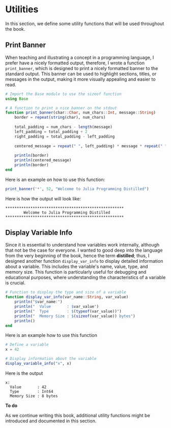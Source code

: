 # Utilities

In this section, we define some utility functions that will be used throughout the book.

## Print Banner

When teaching and illustrating a concept in a programming language, I prefer have a nicely formatted output, therefore, I wrote a function `print_banner`, which is designed to print a nicely formatted banner to the standard output. This banner can be used to highlight sections, titles, or messages in the output, making it more visually appealing and easier to read.

```julia
# Import the Base module to use the sizeof function
using Base

# A function to print a nice banner on the stdout
function print_banner(char::Char, num_chars::Int, message::String)
    border = repeat(string(char), num_chars)
    
    total_padding = num_chars - length(message)
    left_padding = total_padding ÷ 2
    right_padding = total_padding - left_padding
    
    centered_message = repeat(" ", left_padding) * message * repeat(" ", right_padding)
    
    println(border)
    println(centered_message)
    println(border)
end
```

Here is an example on how to use this function:

```julia
print_banner('*', 52, "Welcome to Julia Programming Distilled")
```

Here is how the output will look like:

```text
****************************************************
        Welcome to Julia Programming Distilled                  
****************************************************
```

## Display Variable Info

Since it is essential to understand how variables work internally, although that not be the case for everyone. I wanted to good deep into the language from the very beginning of the book, hence the term **distilled**; thus, I designed another function `display_var_info` to display detailed information about a variable. This includes the variable's name, value, type, and memory size. This function is particularly useful for debugging and educational purposes, where understanding the characteristics of a variable is crucial.

```julia
# Function to display the type and size of a variable
function display_var_info(var_name::String, var_value)
    println("$var_name:")
    println("  Value       : $var_value")
    println("  Type        : $(typeof(var_value))")
    println("  Memory Size : $(sizeof(var_value)) bytes")
    println()
end
```

Here is an example how to use this function

```julia
# Define a variable
x = 42

# Display information about the variable
display_variable_info("x", x)
```

Here is the output

```text
x:
  Value       : 42
  Type        : Int64
  Memory Size : 8 bytes
```


**To do**

As we continue writing this book, additional utility functions might be introduced and documented in this section. 
